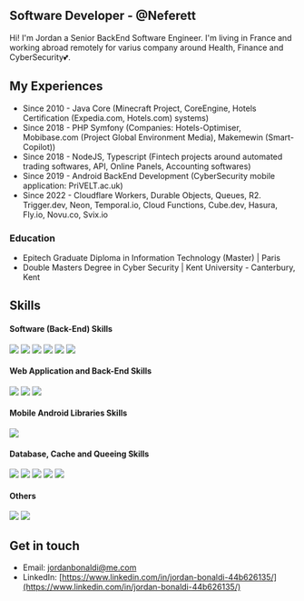 ## Software Developer - @Neferett

Hi! I'm Jordan a Senior BackEnd Software Engineer. I'm living in France and working abroad remotely for varius company around Health, Finance and CyberSecurity💕.

## My Experiences

- Since 2010 - Java Core (Minecraft Project, CoreEngine, Hotels Certification (Expedia.com, Hotels.com) systems)
- Since 2018 - PHP Symfony (Companies: Hotels-Optimiser, Mobibase.com (Project Global Environment Media), Makemewin (Smart-Copilot))
- Since 2018 - NodeJS, Typescript (Fintech projects around automated trading softwares, API, Online Panels, Accounting softwares)
- Since 2019 - Android BackEnd Development (CyberSecurity mobile application: PriVELT.ac.uk)
- Since 2022 - Cloudflare Workers, Durable Objects, Queues, R2. Trigger.dev, Neon, Temporal.io, Cloud Functions, Cube.dev, Hasura, Fly.io, Novu.co, Svix.io

### Education

- Epitech Graduate Diploma in Information Technology (Master) | Paris 
- Double Masters Degree in Cyber Security | Kent University - Canterbury, Kent

## Skills
<p>
  <h4>Software (Back-End) Skills</h4>
    <p>
      <img src="https://img.shields.io/badge/Java-%E2%98%85%E2%98%85%E2%98%85%E2%98%85%E2%98%85-important" />
      <img src="https://img.shields.io/badge/NodeJS-%E2%98%85%E2%98%85%E2%98%85%E2%98%85%E2%98%85-9ef380" /> 
      <img src="https://img.shields.io/badge/TypeScript-%E2%98%85%E2%98%85%E2%98%85%E2%98%85%E2%98%85-informational" /> 
      <img src="https://img.shields.io/badge/C/C++-%E2%98%85%E2%98%85%E2%98%85%E2%98%85%E2%98%85-9ef380" />
      <img src="https://img.shields.io/badge/Python-%E2%98%85%E2%98%85%E2%98%85%E2%98%85%E2%98%86-important" /> 
      <img src="https://img.shields.io/badge/CloudFunction-%E2%98%85%E2%98%85%E2%98%85%E2%98%85%E2%98%85-informational" />
    </p>
  <h4>Web Application and Back-End Skills</h4>
    <p>
      <img src="https://img.shields.io/badge/PHP-%E2%98%85%E2%98%85%E2%98%85%E2%98%85%E2%98%85%E2%98%85-important" />
      <img src="https://img.shields.io/badge/Symfony-%E2%98%85%E2%98%85%E2%98%85%E2%98%85%E2%98%86-important" /> 
      <img src="https://img.shields.io/badge/Laravel-%E2%98%85%E2%98%85%E2%98%85%E2%98%85%E2%98%86-important" /> 
    </p>
  <h4>Mobile Android Libraries Skills</h4>
    <img src="https://img.shields.io/badge/Android-%E2%98%85%E2%98%85%E2%98%85%E2%98%86%E2%98%86-informational" />
  <h4>Database, Cache and Queeing Skills</h4>
    <p>
      <img src="https://img.shields.io/badge/MongoDB-%E2%98%85%E2%98%85%E2%98%85%E2%98%85%E2%98%85-9ef380" />
      <img src="https://img.shields.io/badge/Redis-%E2%98%85%E2%98%85%E2%98%85%E2%98%85%E2%98%85-important" /> 
      <img src="https://img.shields.io/badge/RabbitMQ-%E2%98%85%E2%98%85%E2%98%85%E2%98%85%E2%98%85-informational" />
      <img src="https://img.shields.io/badge/MSQL-%E2%98%85%E2%98%85%E2%98%85%E2%98%85%E2%98%86-05a5e2" /> 
      <img src="https://img.shields.io/badge/Hasura-%E2%98%85%E2%98%85%E2%98%85%E2%98%85%E2%98%86-05a5e2" /> 
    </p>
  <h4>Others</h4>
    <p>
      <img src="https://img.shields.io/badge/System%20Administration-%E2%98%85%E2%98%85%E2%98%85%E2%98%85%E2%98%86-important" />
      <img src="https://img.shields.io/badge/Team%20Leading-%E2%98%85%E2%98%85%E2%98%85%E2%98%86%E2%98%86-important" />
    </p>
</p>

## Get in touch

- Email: jordanbonaldi@me.com
- LinkedIn: [https://www.linkedin.com/in/jordan-bonaldi-44b626135/](https://www.linkedin.com/in/jordan-bonaldi-44b626135/)
